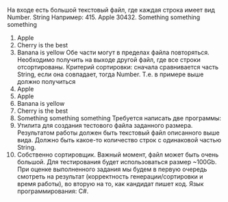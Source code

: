 ﻿На входе есть большой текстовый файл, где каждая строка имеет вид Number. String
Например:
415. Apple
30432. Something something something
1. Apple
32. Cherry is the best
2. Banana is yellow
Обе части могут в пределах файла повторяться. Необходимо получить на выходе другой файл, где
все строки отсортированы. Критерий сортировки: сначала сравнивается часть String, если она
совпадает, тогда Number.
Т.е. в примере выше должно получиться
1. Apple
415. Apple
2. Banana is yellow
32. Cherry is the best
30432. Something something something
Требуется написать две программы:
1. Утилита для создания тестового файла заданного размера. Результатом работы должен быть
текстовый файл описанного выше вида. Должно быть какое-то количество строк с одинаковой
частью String.
2. Собственно сортировщик. Важный момент, файл может быть очень большой. Для тестирования
будет использоваться размер ~100Gb.
При оценке выполненного задания мы будем в первую очередь смотреть на результат
(корректность генерации/сортировки и время работы), во вторую на то, как кандидат пишет код.
Язык программирования: C#.